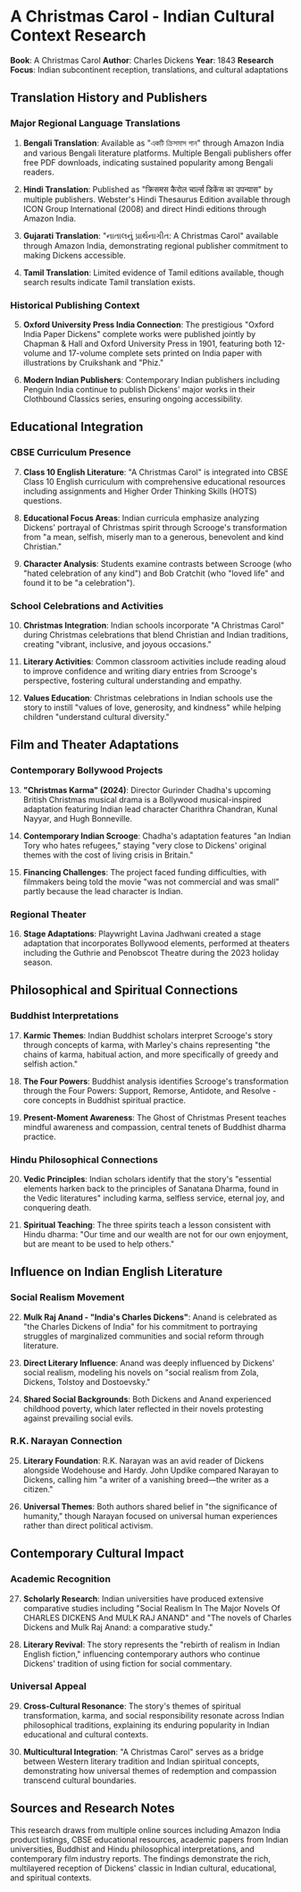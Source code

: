 # A Christmas Carol - Indian Cultural Context Research

**Book**: A Christmas Carol
**Author**: Charles Dickens
**Year**: 1843
**Research Focus**: Indian subcontinent reception, translations, and cultural adaptations

## Translation History and Publishers

### Major Regional Language Translations

1. **Bengali Translation**: Available as "একটি ক্রিসমাস গান" through Amazon India and various Bengali literature platforms. Multiple Bengali publishers offer free PDF downloads, indicating sustained popularity among Bengali readers.

2. **Hindi Translation**: Published as "क्रिसमस कैरोल चार्ल्स डिकेंस का उपन्यास" by multiple publishers. Webster's Hindi Thesaurus Edition available through ICON Group International (2008) and direct Hindi editions through Amazon India.

3. **Gujarati Translation**: "નાતાલનું પ્રાર્થનાગીત: A Christmas Carol" available through Amazon India, demonstrating regional publisher commitment to making Dickens accessible.

4. **Tamil Translation**: Limited evidence of Tamil editions available, though search results indicate Tamil translation exists.

### Historical Publishing Context

5. **Oxford University Press India Connection**: The prestigious "Oxford India Paper Dickens" complete works were published jointly by Chapman & Hall and Oxford University Press in 1901, featuring both 12-volume and 17-volume complete sets printed on India paper with illustrations by Cruikshank and "Phiz."

6. **Modern Indian Publishers**: Contemporary Indian publishers including Penguin India continue to publish Dickens' major works in their Clothbound Classics series, ensuring ongoing accessibility.

## Educational Integration

### CBSE Curriculum Presence

7. **Class 10 English Literature**: "A Christmas Carol" is integrated into CBSE Class 10 English curriculum with comprehensive educational resources including assignments and Higher Order Thinking Skills (HOTS) questions.

8. **Educational Focus Areas**: Indian curricula emphasize analyzing Dickens' portrayal of Christmas spirit through Scrooge's transformation from "a mean, selfish, miserly man to a generous, benevolent and kind Christian."

9. **Character Analysis**: Students examine contrasts between Scrooge (who "hated celebration of any kind") and Bob Cratchit (who "loved life" and found it to be "a celebration").

### School Celebrations and Activities

10. **Christmas Integration**: Indian schools incorporate "A Christmas Carol" during Christmas celebrations that blend Christian and Indian traditions, creating "vibrant, inclusive, and joyous occasions."

11. **Literary Activities**: Common classroom activities include reading aloud to improve confidence and writing diary entries from Scrooge's perspective, fostering cultural understanding and empathy.

12. **Values Education**: Christmas celebrations in Indian schools use the story to instill "values of love, generosity, and kindness" while helping children "understand cultural diversity."

## Film and Theater Adaptations

### Contemporary Bollywood Projects

13. **"Christmas Karma" (2024)**: Director Gurinder Chadha's upcoming British Christmas musical drama is a Bollywood musical-inspired adaptation featuring Indian lead character Charithra Chandran, Kunal Nayyar, and Hugh Bonneville.

14. **Contemporary Indian Scrooge**: Chadha's adaptation features "an Indian Tory who hates refugees," staying "very close to Dickens' original themes with the cost of living crisis in Britain."

15. **Financing Challenges**: The project faced funding difficulties, with filmmakers being told the movie "was not commercial and was small" partly because the lead character is Indian.

### Regional Theater

16. **Stage Adaptations**: Playwright Lavina Jadhwani created a stage adaptation that incorporates Bollywood elements, performed at theaters including the Guthrie and Penobscot Theatre during the 2023 holiday season.

## Philosophical and Spiritual Connections

### Buddhist Interpretations

17. **Karmic Themes**: Indian Buddhist scholars interpret Scrooge's story through concepts of karma, with Marley's chains representing "the chains of karma, habitual action, and more specifically of greedy and selfish action."

18. **The Four Powers**: Buddhist analysis identifies Scrooge's transformation through the Four Powers: Support, Remorse, Antidote, and Resolve - core concepts in Buddhist spiritual practice.

19. **Present-Moment Awareness**: The Ghost of Christmas Present teaches mindful awareness and compassion, central tenets of Buddhist dharma practice.

### Hindu Philosophical Connections

20. **Vedic Principles**: Indian scholars identify that the story's "essential elements harken back to the principles of Sanatana Dharma, found in the Vedic literatures" including karma, selfless service, eternal joy, and conquering death.

21. **Spiritual Teaching**: The three spirits teach a lesson consistent with Hindu dharma: "Our time and our wealth are not for our own enjoyment, but are meant to be used to help others."

## Influence on Indian English Literature

### Social Realism Movement

22. **Mulk Raj Anand - "India's Charles Dickens"**: Anand is celebrated as "the Charles Dickens of India" for his commitment to portraying struggles of marginalized communities and social reform through literature.

23. **Direct Literary Influence**: Anand was deeply influenced by Dickens' social realism, modeling his novels on "social realism from Zola, Dickens, Tolstoy and Dostoevsky."

24. **Shared Social Backgrounds**: Both Dickens and Anand experienced childhood poverty, which later reflected in their novels protesting against prevailing social evils.

### R.K. Narayan Connection

25. **Literary Foundation**: R.K. Narayan was an avid reader of Dickens alongside Wodehouse and Hardy. John Updike compared Narayan to Dickens, calling him "a writer of a vanishing breed—the writer as a citizen."

26. **Universal Themes**: Both authors shared belief in "the significance of humanity," though Narayan focused on universal human experiences rather than direct political activism.

## Contemporary Cultural Impact

### Academic Recognition

27. **Scholarly Research**: Indian universities have produced extensive comparative studies including "Social Realism In The Major Novels Of CHARLES DICKENS And MULK RAJ ANAND" and "The novels of Charles Dickens and Mulk Raj Anand: a comparative study."

28. **Literary Revival**: The story represents the "rebirth of realism in Indian English fiction," influencing contemporary authors who continue Dickens' tradition of using fiction for social commentary.

### Universal Appeal

29. **Cross-Cultural Resonance**: The story's themes of spiritual transformation, karma, and social responsibility resonate across Indian philosophical traditions, explaining its enduring popularity in Indian educational and cultural contexts.

30. **Multicultural Integration**: "A Christmas Carol" serves as a bridge between Western literary tradition and Indian spiritual concepts, demonstrating how universal themes of redemption and compassion transcend cultural boundaries.

## Sources and Research Notes

This research draws from multiple online sources including Amazon India product listings, CBSE educational resources, academic papers from Indian universities, Buddhist and Hindu philosophical interpretations, and contemporary film industry reports. The findings demonstrate the rich, multilayered reception of Dickens' classic in Indian cultural, educational, and spiritual contexts.